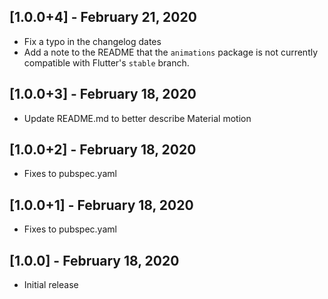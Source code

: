 ## [1.0.0+4] - February 21, 2020

* Fix a typo in the changelog dates
* Add a note to the README that the `animations` package is not currently
  compatible with Flutter's `stable` branch.


## [1.0.0+3] - February 18, 2020

* Update README.md to better describe Material motion


## [1.0.0+2] - February 18, 2020

* Fixes to pubspec.yaml


## [1.0.0+1] - February 18, 2020

* Fixes to pubspec.yaml


## [1.0.0] - February 18, 2020

* Initial release
